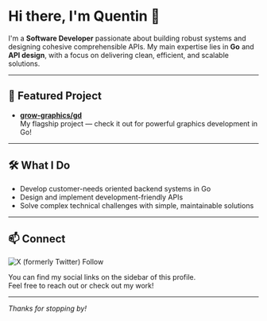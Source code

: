 # Hi there, I'm Quentin 👋

I'm a **Software Developer** passionate about building robust systems and designing cohesive comprehensible APIs. My main expertise lies in **Go** and **API design**, with a focus on delivering clean, efficient, and scalable solutions.

---

## 🚀 Featured Project

- [**grow-graphics/gd**](https://github.com/grow-graphics/gd)  
  My flagship project — check it out for powerful graphics development in Go!

---

## 🛠️ What I Do

- Develop customer-needs oriented backend systems in Go
- Design and implement development-friendly APIs
- Solve complex technical challenges with simple, maintainable solutions

---

## 📫 Connect

![X (formerly Twitter) Follow](https://img.shields.io/twitter/follow/splizard)

You can find my social links on the sidebar of this profile.  
Feel free to reach out or check out my work!

---

_Thanks for stopping by!_
